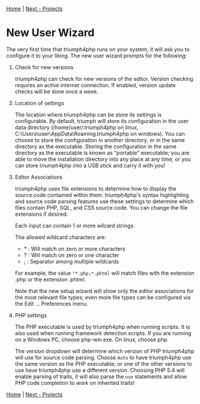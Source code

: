 [Home](/#toc) | [Next - Projects](/projects/)

# New User Wizard #

The very first time that triumph4php runs on your system, it will ask you 
to configure it to your liking.  The new user wizard prompts for the 
following:

1. Check for new versions

	triumph4php can check for new versions of the editor.  Version checking requires an 
	active internet connection. If enabled, version update checks will be done once a week.

2. Location of settings

	The location where triumph4php can be store its settings is configurable.
	By default, triumph will store its configuration in the user data directory
	(/home/user/.triumph4php on linux, C:\Users\user\AppData\Roaming\.triumph4php
	on windows). You can choose to store the configuration in another directory,
	or in the same directory as the executable.  Storing the configuration
	in the same directory as the executable is known as "portable" executable; you
	are able to move the installation directory into any place at any time, or
	you can store triumph4php into a USB stick and carry it with you!

3. Editor Associations

	triumph4php uses file extensions to determine how to display the source code contained within 
	them. triumph4php's syntax highlighting and source code parsing features use these settings 
	to determine which files contain PHP, SQL, and CSS source code. You can change the 
	file extensions if desired.
	
	Each input can contain 1 or more wilcard strings. 
	
	The allowed wildcard characters are:
	
	* \* : Will match on zero or more characters
	* ? : Will match on zero or one character
	* 	; : Separator among multiple wildcards
	
	
	For example, the value `"*.php;*.phtml` will match files with the extension .php or the 
	extension .phtml.
	
	Note that the new setup wizard will show only the editor associations for the
	most relevant file types; even more file types can be configured via the
	Edit ... Preferences menu.

4. PHP settings

	The PHP executable is used by triumph4php when running scripts. It is also used when 
	running framework detection scripts. If you are running on a Windows PC, choose 
	php-win.exe. On linux, choose php.
	
	The version dropdown will determine which version of PHP triumph4php will use for source 
	code parsing. Choose `Auto` to have triumph4php use the same version as the PHP 
	executable; or one of the other versions to use have triumph4php use a different version.
	Choosing PHP 5.4 will enable parsing of traits, it will also parse the `use`
	statements and allow PHP code completion to work on inherited traits!



[Home](/#toc) | [Next - Projects](/projects/)
